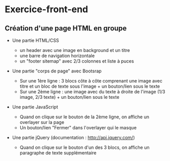 # Exercice-front-end

## Création d'une page HTML en groupe

* Une partie HTML/CSS
  * un header avec une image en background et un titre
  * une barre de navigation horizontale
  * un "footer sitemap" avec 2/3 colonnes et liste à puces
  
* Une partie "corps de page" avec Bootsrap
  * Sur une 1ère ligne : 3 blocs côte à côte comprenant une image avec titre et un bloc de texte sous l'image + un bouton/lien sous le texte
  * Sur une 2ème ligne : une image avec du texte à droite de l'image (1/3 image, 2/3 texte) + un bouton/lien sous le texte
  
* Une partie JavaScript
  * Quand on clique sur le bouton de la 2ème ligne, on affiche un overlayer sur la page
  * Un bouton/lien "Fermer" dans l'overlayer qui le masque
  
* Une partie jQuery (documentation : http://api.jquery.com/)
  * Quand on clique sur le bouton d'un des 3 blocs, on affiche un paragraphe de texte supplémentaire
